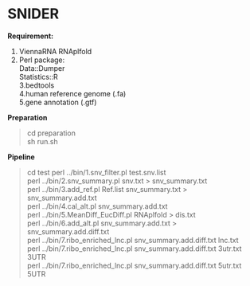 # SNIDER

**Requirement:**
1. ViennaRNA RNAplfold
2. Perl package:</br>
Data::Dumper</br>
Statistics::R</br>
3.bedtools</br>
4.human reference genome (.fa)</br>
5.gene annotation (.gtf)</br>

**Preparation**</br>
>cd preparation</br>
>sh run.sh</br>

**Pipeline**</br>
>cd test
>perl ../bin/1.snv_filter.pl test.snv.list </br>
>perl ../bin/2.snv_summary.pl snv.txt > snv_summary.txt </br>
>perl ../bin/3.add_ref.pl Ref.list snv_summary.txt > snv_summary.add.txt </br>
>perl ../bin/4.cal_alt.pl snv_summary.add.txt </br> 
>perl ../bin/5.MeanDiff_EucDiff.pl RNAplfold > dis.txt </br>
>perl ../bin/6.add_alt.pl snv_summary.add.txt > snv_summary.add.diff.txt</br>
>perl ../bin/7.ribo_enriched_lnc.pl snv_summary.add.diff.txt lnc.txt</br>
>perl ../bin/7.ribo_enriched_lnc.pl snv_summary.add.diff.txt 3utr.txt 3UTR</br>
>perl ../bin/7.ribo_enriched_lnc.pl snv_summary.add.diff.txt 5utr.txt 5UTR</br>

